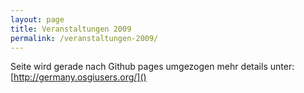 ```yaml
---
layout: page
title: Veranstaltungen 2009
permalink: /veranstaltungen-2009/
---
```


Seite wird gerade nach Github pages umgezogen mehr details unter:
[http://germany.osgiusers.org/]()
